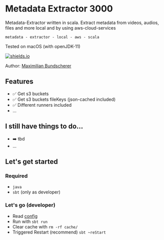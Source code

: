 # Metadata Extractor 3000

Metadata-Extractor written in scala. Extract metadata from videos, audios, files and more local and by using aws-cloud-services

``metadata - extractor - local - aws - scala``

Tested on macOS (with openJDK-11)

[![shields.io](http://img.shields.io/badge/license-Apache2-blue.svg)](http://www.apache.org/licenses/LICENSE-2.0.txt)

Author: [Maximilian Bundscherer](https://bundscherer-online.de)

## Features

- ✅ Get s3 buckets
- ✅ Get s3 buckets fileKeys (json-cached included)
- ✅ Different runners included
- ...

## I still have things to do...

- ➡️ tbd
- ...

## Let's get started

### Required

- ``java``
- ``sbt`` (only as developer)

### Let's go (developer)

- Read [config](./src/main/scala/de/maxbundscherer/metadata/extractor/utils/Configuration.scala)
- Run with ``sbt run``
- Clear cache with ``rm -rf cache/``
- Triggered Restart (recommend) ``sbt ~reStart``
